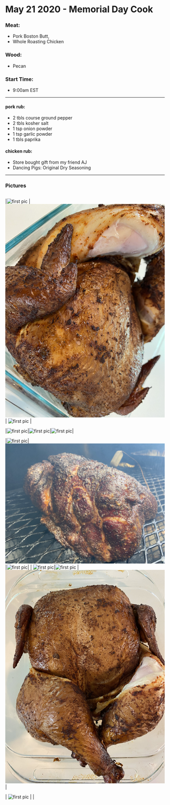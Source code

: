 # May 21 2020 - Memorial Day Cook

### Meat:
- Pork Boston Butt, 
- Whole Roasting Chicken

### Wood:
- Pecan

### Start Time: 
- 9:00am EST

---

#### pork rub: 
- 2 tbls course ground pepper
- 2 tbls kosher salt
- 1 tsp onion powder
- 1 tsp garlic powder
- 1 tbls paprika


#### chicken rub:
- Store bought gift from my friend AJ
- Dancing Pigs: Original Dry Seasoning

---

### Pictures

| | | |
|:-------------------------:|:-------------------------:|:-------------------------:|

|![first pic](../assets/img/2020.05.22/1A37266B-913A-4218-8938-C67E66564918.jpeg) | ![first pic](../assets/img/2020.05.22/2B0CF3E9-4798-41B3-82A2-5BB3A48813B7.jpeg) | ![first pic](../assets/img/2020.05.22/5D6E8C8A-0595-4D50-85DB-C1B207823E8D.jpeg) | 

|![first pic](../assets/img/2020.05.22/7584D584-3A84-42E1-A7E0-21E11D2A5386.jpeg)|![first pic](../assets/img/2020.05.22/7A8B7035-0957-4AF4-8041-A0A07C17E25B.jpeg)|![first pic](../assets/img/2020.05.22/7DDFC085-7466-439E-AF46-2035B3D194F4.jpeg)|

|![first pic](../assets/img/2020.05.22/95B1F430-6D25-48F0-9477-09406204B8F1.jpeg)|![first pic](../assets/img/2020.05.22/96C6E3D7-26B6-44A6-877E-FD6D5C72E2EF.jpeg)|![first pic](../assets/img/2020.05.22/B39C85CC-003E-41C4-BA8C-C6448F95774B.jpeg)|
| ![first pic](../assets/img/2020.05.22/BC3712B4-026E-494C-9E70-B1643411BBB7.jpeg)|![first pic](../assets/img/2020.05.22/BE54629C-F6DB-4EB5-B7BB-5E26BA739051.jpeg) | ![first pic](../assets/img/2020.05.22/C0EFEEE6-DC80-4576-959C-9872A0B870B3.jpeg) |

| ![first pic](../assets/img/2020.05.22/ED79F551-E378-471F-AD4A-FD83CC5A74B3.jpeg)  | |
